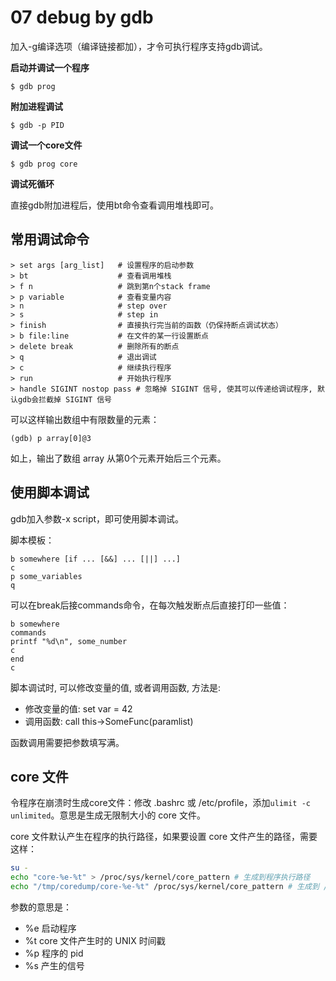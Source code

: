 # 07 debug by gdb

加入-g编译选项（编译链接都加），才令可执行程序支持gdb调试。

**启动并调试一个程序**

```
$ gdb prog
```

**附加进程调试**

```
$ gdb -p PID
```

**调试一个core文件**

```
$ gdb prog core
```

**调试死循环**

直接gdb附加进程后，使用bt命令查看调用堆栈即可。

## 常用调试命令

```gdb
> set args [arg_list]   # 设置程序的启动参数
> bt                    # 查看调用堆栈
> f n                   # 跳到第n个stack frame
> p variable            # 查看变量内容
> n                     # step over
> s                     # step in
> finish                # 直接执行完当前的函数（仍保持断点调试状态）
> b file:line           # 在文件的某一行设置断点
> delete break          # 删除所有的断点
> q                     # 退出调试
> c                     # 继续执行程序
> run                   # 开始执行程序
> handle SIGINT nostop pass # 忽略掉 SIGINT 信号, 使其可以传递给调试程序, 默认gdb会拦截掉 SIGINT 信号
```

可以这样输出数组中有限数量的元素：

```gdb
(gdb) p array[0]@3
```

如上，输出了数组 array 从第0个元素开始后三个元素。

## 使用脚本调试

gdb加入参数-x script，即可使用脚本调试。

脚本模板：

```gdb
b somewhere [if ... [&&] ... [||] ...]
c
p some_variables
q
```

可以在break后接commands命令，在每次触发断点后直接打印一些值：

```gdb
b somewhere
commands
printf "%d\n", some_number
c
end
c
```

脚本调试时, 可以修改变量的值, 或者调用函数, 方法是:

- 修改变量的值: set var = 42
- 调用函数: call this->SomeFunc(paramlist)

函数调用需要把参数填写满。

## core 文件

令程序在崩溃时生成core文件：修改 .bashrc 或 /etc/profile，添加`ulimit -c unlimited`。意思是生成无限制大小的 core 文件。

core 文件默认产生在程序的执行路径，如果要设置 core 文件产生的路径，需要这样：

```bash
su -
echo "core-%e-%t" > /proc/sys/kernel/core_pattern # 生成到程序执行路径
echo "/tmp/coredump/core-%e-%t" /proc/sys/kernel/core_pattern # 生成到 /tmp/coredump
```

参数的意思是：

- %e 启动程序
- %t core 文件产生时的 UNIX 时间戳
- %p 程序的 pid
- %s 产生的信号